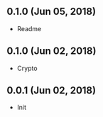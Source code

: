 ## 0.1.0 (Jun 05, 2018)

* Readme

## 0.1.0 (Jun 02, 2018)

* Crypto

## 0.0.1 (Jun 02, 2018)

* Init
